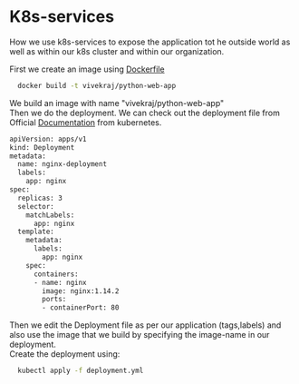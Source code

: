# K8s-services
How we use k8s-services to expose the application tot he outside world as well as within our k8s cluster and within our organization. <br/>

First we create an image using [Dockerfile](https://github.com/warlock601/K8s-services/blob/c88d7e410bfdb916fc008bec988b7b76dfe28e7b/Dockerfile) 
```bash
  docker build -t vivekraj/python-web-app
```
We build an image with name "vivekraj/python-web-app" <br/>
Then we do the deployment. We can check out the deployment file from Official [Documentation](https://kubernetes.io/docs/concepts/workloads/controllers/deployment/) from kubernetes. <br/>
```bash
apiVersion: apps/v1
kind: Deployment
metadata:
  name: nginx-deployment
  labels:
    app: nginx
spec:
  replicas: 3
  selector:
    matchLabels:
      app: nginx
  template:
    metadata:
      labels:
        app: nginx
    spec:
      containers:
      - name: nginx
        image: nginx:1.14.2
        ports:
        - containerPort: 80

```

Then we edit the Deployment file as per our application (tags,labels) and also use the image that we build by specifying the image-name in our deployment.<br/>
Create the deployment using:
```bash
  kubectl apply -f deployment.yml
```


